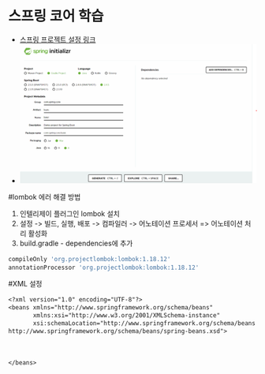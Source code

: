 
# 스프링 코어 학습
- [스프링 프로젝트 설정 링크](https://start.spring.io)
-  ![초기설정 예시사진](./src/main/resources/static/md_image/start-spring-io.png)

#lombok 에러 해결 방법
1. 인텔리제이 플러그인 lombok 설치
2. 설정 -> 빌드, 실행, 배포 -> 컴파일러 -> 어노테이션 프로세서
=> 어노테이션 처리 활성화
3. build.gradle - dependencies에 추가
```groovy
compileOnly 'org.projectlombok:lombok:1.18.12'
annotationProcessor 'org.projectlombok:lombok:1.18.12'
```

#XML 설정
```
<?xml version="1.0" encoding="UTF-8"?>
<beans xmlns="http://www.springframework.org/schema/beans"
       xmlns:xsi="http://www.w3.org/2001/XMLSchema-instance"
       xsi:schemaLocation="http://www.springframework.org/schema/beans http://www.springframework.org/schema/beans/spring-beans.xsd">

   

</beans>
```